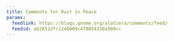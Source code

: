 ```yaml
---
title: Comments for Rust in Peace
params:
  feedlink: https://blogs.gnome.org/alatiera/comments/feed/
  feedid: ab2851dfc1248009c470854338a500cc
---
```

